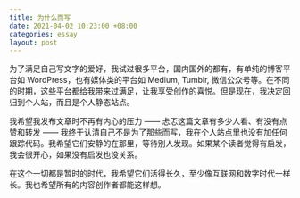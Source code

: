 ```yaml
---
title: 为什么而写
date: 2021-04-02 10:23:00 +08:00
categories: essay
layout: post
---
```


为了满足自己写文字的爱好，我试过很多平台，国内国外的都有，有单纯的博客平台如 WordPress，也有媒体类的平台如 Medium, Tumblr, 微信公众号等。在不同的时期，这些平台都给我带来过满足，让我享受创作的喜悦。但是现在，我决定回归到个人站，而且是个人静态站点。

我希望我发布文章时不再有内心的压力 —— 忐忑这篇文章有多少人看、有没有点赞和转发 —— 我终于认清自己不是为了那些而写，我在个人站点里也没有加任何跟踪代码。我希望它们安静的在那里，等待别人发现。如果某个读者觉得有启发，我会很开心，如果没有启发也没关系。

在这个一切都是暂时的时代，我希望它们活得长久，至少像互联网和数字时代一样长。我也希望所有的内容创作者都能这样想。